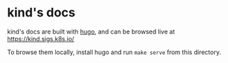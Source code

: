 # kind's docs

kind's docs are built with [hugo], and can be browsed live at https://kind.sigs.k8s.io/

To browse them locally, install hugo and run `make serve` from this directory.

[hugo]: https://gohugo.io
